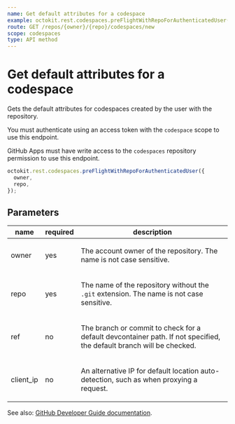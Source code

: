 ```yaml
---
name: Get default attributes for a codespace
example: octokit.rest.codespaces.preFlightWithRepoForAuthenticatedUser({ owner, repo })
route: GET /repos/{owner}/{repo}/codespaces/new
scope: codespaces
type: API method
---
```


# Get default attributes for a codespace

Gets the default attributes for codespaces created by the user with the repository.

You must authenticate using an access token with the `codespace` scope to use this endpoint.

GitHub Apps must have write access to the `codespaces` repository permission to use this endpoint.

```js
octokit.rest.codespaces.preFlightWithRepoForAuthenticatedUser({
  owner,
  repo,
});
```

## Parameters

<table>
  <thead>
    <tr>
      <th>name</th>
      <th>required</th>
      <th>description</th>
    </tr>
  </thead>
  <tbody>
    <tr><td>owner</td><td>yes</td><td>

The account owner of the repository. The name is not case sensitive.

</td></tr>
<tr><td>repo</td><td>yes</td><td>

The name of the repository without the `.git` extension. The name is not case sensitive.

</td></tr>
<tr><td>ref</td><td>no</td><td>

The branch or commit to check for a default devcontainer path. If not specified, the default branch will be checked.

</td></tr>
<tr><td>client_ip</td><td>no</td><td>

An alternative IP for default location auto-detection, such as when proxying a request.

</td></tr>
  </tbody>
</table>

See also: [GitHub Developer Guide documentation](https://docs.github.com/rest/reference/codespaces#preview-attributes-for-a-new-codespace).
